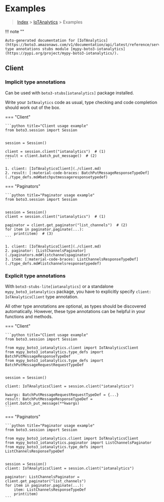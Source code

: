 # Examples

> [Index](../README.md) > [IoTAnalytics](./README.md) > Examples

!!! note ""

    Auto-generated documentation for [IoTAnalytics](https://boto3.amazonaws.com/v1/documentation/api/latest/reference/services/iotanalytics.html#IoTAnalytics)
    type annotations stubs module [mypy-boto3-iotanalytics](https://pypi.org/project/mypy-boto3-iotanalytics/).

## Client

### Implicit type annotations

Can be used with `boto3-stubs[iotanalytics]` package installed.

Write your `IoTAnalytics` code as usual,
type checking and code completion should work out of the box.


=== "Client"

    ```python title="Client usage example"
    from boto3.session import Session


    session = Session()

    client = session.client("iotanalytics")  # (1)
    result = client.batch_put_message()  # (2)
    ```

    1. client: [IoTAnalyticsClient](./client.md)
    2. result: [:material-code-braces: BatchPutMessageResponseTypeDef](./type_defs.md#batchputmessageresponsetypedef) 



=== "Paginators"

    ```python title="Paginator usage example"
    from boto3.session import Session


    session = Session()
    client = session.client("iotanalytics")  # (1)

    paginator = client.get_paginator("list_channels")  # (2)
    for item in paginator.paginate(...):
        print(item)  # (3)
    ```

    1. client: [IoTAnalyticsClient](./client.md)
    2. paginator: [ListChannelsPaginator](./paginators.md#listchannelspaginator)
    3. item: [:material-code-braces: ListChannelsResponseTypeDef](./type_defs.md#listchannelsresponsetypedef) 




### Explicit type annotations

With `boto3-stubs-lite[iotanalytics]`
or a standalone `mypy_boto3_iotanalytics` package, you have to explicitly specify `client: IoTAnalyticsClient` type annotation.

All other type annotations are optional, as types should be discovered automatically.
However, these type annotations can be helpful in your functions and methods.


=== "Client"

    ```python title="Client usage example"
    from boto3.session import Session

    from mypy_boto3_iotanalytics.client import IoTAnalyticsClient
    from mypy_boto3_iotanalytics.type_defs import BatchPutMessageResponseTypeDef
    from mypy_boto3_iotanalytics.type_defs import BatchPutMessageRequestRequestTypeDef


    session = Session()

    client: IoTAnalyticsClient = session.client("iotanalytics")

    kwargs: BatchPutMessageRequestRequestTypeDef = {...}
    result: BatchPutMessageResponseTypeDef = client.batch_put_message(**kwargs)
    ```



=== "Paginators"

    ```python title="Paginator usage example"
    from boto3.session import Session

    from mypy_boto3_iotanalytics.client import IoTAnalyticsClient
    from mypy_boto3_iotanalytics.paginator import ListChannelsPaginator
    from mypy_boto3_iotanalytics.type_defs import ListChannelsResponseTypeDef


    session = Session()
    client: IoTAnalyticsClient = session.client("iotanalytics")

    paginator: ListChannelsPaginator = client.get_paginator("list_channels")
    for item in paginator.paginate(...):
        item: ListChannelsResponseTypeDef
        print(item)
    ```




